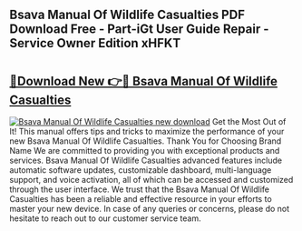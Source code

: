 ## Bsava Manual Of Wildlife Casualties PDF Download Free - Part-iGt User Guide Repair - Service Owner Edition xHFKT

# <h2><a href="http://cf25463.oget.top/?id=Bsava+Manual+Of+Wildlife+Casualties">🔗Download New 👉🔴 Bsava Manual Of Wildlife Casualties</a></h2>

[![Bsava Manual Of Wildlife Casualties new download](https://i.imgur.com/5g1atiW.png)](http://cf25463.oget.top/?id=Bsava+Manual+Of+Wildlife+Casualties)
Get the Most Out of It! This manual offers tips and tricks to maximize the performance of your new Bsava Manual Of Wildlife Casualties. Thank You for Choosing Brand Name We are committed to providing you with exceptional products and services. Bsava Manual Of Wildlife Casualties advanced features include automatic software updates, customizable dashboard, multi-language support, and voice activation, all of which can be accessed and customized through the user interface. We trust that the Bsava Manual Of Wildlife Casualties has been a reliable and effective resource in your efforts to master your new device. In case of any queries or concerns, please do not hesitate to reach out to our customer service team.
